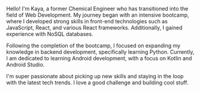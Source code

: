 Hello! I'm Kaya, a former Chemical Engineer who has transitioned into the field of Web Development. My journey began with an intensive bootcamp, where I developed strong skills in front-end technologies such as JavaScript, React, and various React frameworks. Additionally, I gained experience with NoSQL databases.

Following the completion of the bootcamp, I focused on expanding my knowledge in backend development, specifically learning Python. Currently, I am dedicated to learning Android development, with a focus on Kotlin and Android Studio.

I'm super passionate about picking up new skills and staying in the loop with the latest tech trends. I love a good challenge and building cool stuff.
